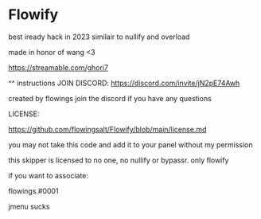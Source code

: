 # Flowify
best iready hack in 2023
similair to nullify and overload

made in honor of wang <3



https://streamable.com/ghori7

^^ instructions
JOIN DISCORD:
https://discord.com/invite/jN2pE74Awh

created by flowings join the discord if you have any questions

LICENSE:

https://github.com/flowingsalt/Flowify/blob/main/license.md

you may not take this code and add it to your panel without my permission 

this skipper is licensed to no one, no nullify or bypassr. only flowify

if you want to associate:

flowings.#0001

jmenu sucks

